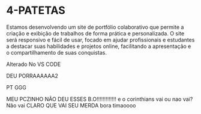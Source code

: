 # 4-PATETAS
Estamos desenvolvendo um site de portfólio colaborativo que permite a criação e exibição de trabalhos de forma prática e personalizada. O site será responsivo e fácil de usar, focado em ajudar profissionais e estudantes a destacar suas habilidades e projetos online, facilitando a apresentação e o compartilhamento de suas conquistas.
 
 Alterado No VS CODE

 DEU PORRAAAAAA2


 PT GGG

 MEU PCZINHO NÃO DEU ESSES B.O!!!!!!!!!!!!!
 e o corinthians vai ou nao vai?
 Não vai
 CLARO QUE VAI SEU MERDA
 bora timaoooo
 